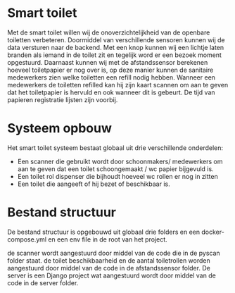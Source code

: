 # Smart toilet


Met de smart toilet willen wij de onoverzichtelijkheid van de openbare toiletten verbeteren. Doormiddel van verschillende sensoren kunnen wij de data versturen naar de backend. Met een knop kunnen wij een lichtje laten branden als iemand in de toilet zit en tegelijk word er een bezoek moment opgestuurd. Daarnaast kunnen wij met de afstandssensor berekenen hoeveel toiletpapier er nog over is, op deze manier kunnen de sanitaire medewerkers zien welke toiletten een refill nodig hebben.
Wanneer een medewerkers de toiletten refilled kan hij zijn kaart scannen om aan te geven dat het toiletpapier is hervuld en ook wanneer dit is gebeurt. De tijd van papieren registratie lijsten zijn voorbij.

# Systeem opbouw
Het smart toilet systeem bestaat globaal uit drie verschillende onderdelen:
* Een scanner die gebruikt wordt door schoonmakers/ medewerkers om aan te geven dat een toilet schoongemaakt / wc papier bijgevuld is.
* Een toilet rol dispenser die bijhoudt hoeveel wc rollen er nog in zitten
* Een toilet die aangeeft of hij bezet of beschikbaar is.

# Bestand structuur
De bestand structuur is opgebouwd uit globaal drie folders en een docker-compose.yml en een env file in de root van het project.

 de scanner wordt aangestuurd door middel van de code die in de pyscan folder staat. de toilet beschikbaarheid en de aantal toiletrollen worden aangestuurd door middel van de code in de afstandssensor folder. De server is een Django project wat aangestuurd wordt door middel van de code in de server folder.

